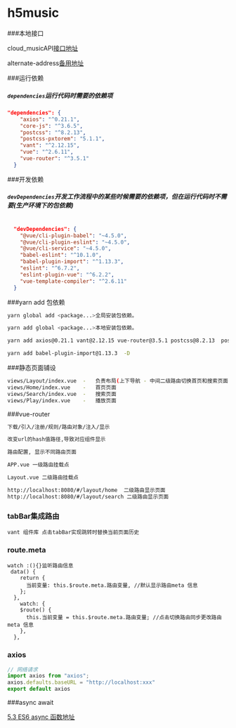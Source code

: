 # h5music

###本地接口

cloud_musicAPI[接口地址](https://binaryify.github.io/NeteaseCloudMusicApi/#/?id=%e5%ae%89%e8%a3%85)

alternate-address[备用地址](https://github.com/Binaryify/NeteaseCloudMusicApi/tree/master/docs)

###运行依赖

##### `dependencies`运行代码时需要的依赖项

```json
"dependencies": {
    "axios": "^0.21.1",
    "core-js": "^3.6.5",
    "postcss": "^8.2.13",
    "postcss-pxtorem": "5.1.1",
    "vant": "^2.12.15",
    "vue": "^2.6.11",
    "vue-router": "^3.5.1"
  }
```

###开发依赖

##### `devDependencies`开发工作流程中的某些时候需要的依赖项，但在运行代码时不需要(生产环境下的包依赖)

```json

  "devDependencies": {
    "@vue/cli-plugin-babel": "~4.5.0",
    "@vue/cli-plugin-eslint": "~4.5.0",
    "@vue/cli-service": "~4.5.0",
    "babel-eslint": "^10.1.0",
    "babel-plugin-import": "^1.13.3",
    "eslint": "^6.7.2",
    "eslint-plugin-vue": "^6.2.2",
    "vue-template-compiler": "^2.6.11"
  }
```

###yarn add 包依赖

```bash
yarn global add <package...>全局安装包依赖。

yarn add global <package...>本地安装包依赖。

yarn add axios@0.21.1 vant@2.12.15 vue-router@3.5.1 postcss@8.2.13	postcss-pxtorem@5.1.1

yarn add babel-plugin-import@1.13.3  -D

```

###静态页面铺设

```bash
views/Layout/index.vue  -	负责布局(上下导航 - 中间二级路由切换首页和搜索页面)
views/Home/index.vue    -	首页页面
views/Search/index.vue  -	搜索页面
views/Play/index.vue	-	播放页面
```


###vue-router
```bash
下载/引入/注册/规则/路由对象/注入/显示

改变url的hash值路径,导致对应组件显示

路由配置, 显示不同路由页面

APP.vue 一级路由挂载点

Layout.vue 二级路由挂载点  

http://localhost:8080/#/layout/home  二级路由显示页面
http://localhost:8080/#/layout/search 二级路由显示页面
```

### tabBar集成路由

~~~ 
vant 组件库 点击tabBar实现跳转时替换当前页面历史
~~~

### route.meta

~~~vue
watch :(){}监听路由信息
 data() {
    return {
      当前变量: this.$route.meta.路由变量, //默认显示路由meta 信息
    };
  },
    watch: {
    $route() {
      this.当前变量 = this.$route.meta.路由变量; //点击切换路由同步更改路由meta 信息
    },
  },
~~~

### axios

~~~js
// 网络请求
import axios from "axios";
axios.defaults.baseURL = "http://localhost:xxx"
export default axios
~~~



###async await 

[5.3 ES6 async 函数地址](https://www.runoob.com/w3cnote/es6-async.html)



